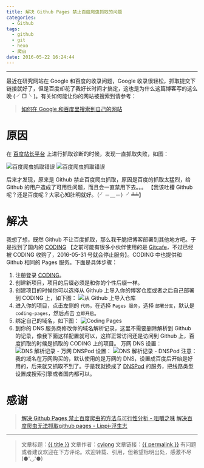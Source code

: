 ```yaml
---
title: 解决 Github Pages 禁止百度爬虫抓取的问题
categories:
  - Github
tags:
  - github
  - git
  - hexo
  - 爬虫
date: 2016-05-22 16:24:44
---
```

---

最近在研究网站在 Google 和百度的收录问题，Google 收录很轻松，抓取提交下链接就好了，但是百度却花了我好长时间才搞定，这也是为什么这篇博客写的这么晚 ( ╯□╰ )。有关如何能让你的网站被搜索到请参考：

> [如何在 Google 和百度里搜索到自己的网站][1]

<!-- more -->

# 原因

在 [百度站长平台][2] 上进行抓取诊断的时候，发现一直抓取失败，如图：

![百度爬虫抓取错误](spider-test.png)
![百度爬虫抓取错误](exception.png)

后来才发现，原来是 Github 禁止百度爬虫抓取，原因是百度的抓取太猛烈，给 Github 的用户造成了可用性问题，而且会一直禁用下去。。。 【我该吐槽 Github 呢？还是百度呢？大家心知肚明就好。（╯－＿－）╯╧╧】

# 解决

我想了想，既然 Github 不让百度抓取，那么我干脆把博客部署到其他地方吧。于是找到了国内的 [CODING][4] 【之前可能有很多小伙伴使用的是 [Gitcafe][5]，不过已经被 CODING 收购了，2016-05-31 号就会停止服务】。CODING 中也提供和 Github 相同的 Pages 服务。下面是具体步骤：

1. 注册登录 [CODING][4]。
2. 创建新项目，项目的后缀必须是和你的个性后缀一样。
3. 创建项目的时候你可以选择从 Github 上导入你的博客仓库或者之后自己部署到 CODING 上，如下图：
![从 Github 上导入仓库](import-from-github.png)
4. 进入你的项目，点击左侧的 `代码`，在选择 `Pages 服务`，选择 `部署分支`，默认是 `coding-pages`，然后点击 `立即开启`。
5. 绑定自己的域名，如下图：
![Coding Pages](coding-pages.png)
6. 到你的 DNS 服务商修改你的域名解析记录，这里不需要删除解析到 Github 的记录，像我下面这样配置就可以，这样正常访问还是访问到 Github 上，百度抓取的时候是抓取的 CODING 上的项目。
万网 DNS 设置：
![DNS 解析记录 - 万网](dns-parse.png)
DNSPod 设置：
![DNS 解析记录 - DNSPod](dns-parse-dnspod.png)
注意：我的域名在万网购买的，默认使用的是万网的 DNS，设置成百度后开始是好用的，后来就又抓取不到了。于是我就换成了 [DNSPod][6] 的服务，把线路类型设置成搜索引擎或者国内都可以。

# 感谢

> [解决 Github Pages 禁止百度爬虫的方法与可行性分析 - 咀嚼之味][3]
> [解决百度爬虫无法抓取github pages - Lippi-浮生志][7]

---

> 文章标题：<a href='{{ permalink }}' title='{{ title }}' >{{ title }}</a>
> 文章作者：[cylong](http://www.cylong.com/about/ "cylong")
> 文章链接：<a href='{{ permalink }}' title='{{ title }}' >{{ permalink }}</a>
> 有问题或者建议欢迎在下方评论。欢迎转载、引用，但希望标明出处，感激不尽(●'◡'●)

[1]: http://www.cylong.com/blog/2016/05/22/google-baidu-search/ "如何在 Google 和百度里搜索到自己的网站"
[2]: http://zhanzhang.baidu.com/ "百度站长平台"
[3]: http://jerryzou.com/posts/feasibility-of-allowing-baiduSpider-for-Github-Pages/ "解决 Github Pages 禁止百度爬虫的方法与可行性分析 - 咀嚼之味"
[4]: https://coding.net "CODING"
[5]: https://gitcafe.com/ "Gitcafe"
[6]: https://www.dnspod.cn/ "DNSPod-免费智能DNS解析服务商"
[7]: http://www.ezlippi.com/blog/2016/02/baidu-spider-forbidden.html "解决百度爬虫无法抓取github pages - Lippi-浮生志"
